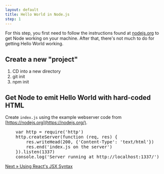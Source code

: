 ```yaml
---
layout: default
title: Hello World in Node.js
step: 1
---
```

For this step, you first need to follow the instructions found at [nodejs.org](https://nodejs.org) to get Node working on your machine.  After that, there's not much to do for getting Hello World working.

## Create a new "project"
1. CD into a new directory
1. git init
1. npm init

## Get Node to emit Hello World with hard-coded HTML
Create `index.js` using the example webserver code from [https://nodejs.org](https://nodejs.org/).

<pre class="brush: js">
    var http = require('http')
    http.createServer(function (req, res) {
        res.writeHead(200, {'Content-Type': 'text/html'})
        res.end('<html><head><title>Hello World</title></head><body>index.js on the server</body></html>')
    }).listen(1337)
    console.log('Server running at http://localhost:1337/')
</pre>

[Next » Using React's JSX Syntax](2-jsx.html)
